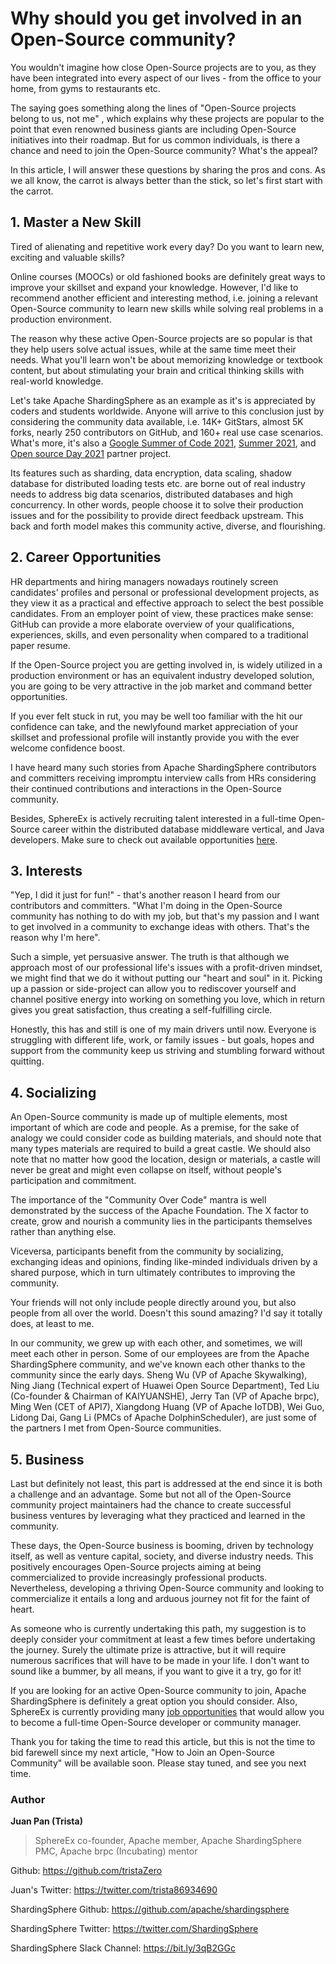 # Why should you get involved in an Open-Source community?

You wouldn't imagine how close Open-Source projects are to you, as they have been integrated into every aspect of our lives - from the office to your home, from gyms to restaurants etc. 

The saying goes something along the lines of "Open-Source projects belong to us, not me" , which explains why these projects are popular to the point that even renowned business giants are including Open-Source initiatives into their roadmap. But for us common individuals, is there a chance and need to join the Open-Source community? What's the appeal?

In this article, I will answer these questions by sharing the pros and cons. As we all know, the carrot is always better than the stick, so let's first start with the carrot.

## 1. Master a New Skill

Tired of alienating and repetitive work every day? Do you want to learn new, exciting and valuable skills? 

Online courses (MOOCs) or old fashioned books are definitely great ways to improve your skillset and expand your knowledge. However, I'd like to recommend another efficient and interesting method, i.e. joining a relevant Open-Source community to learn new skills while solving real problems in a production environment. 

The reason why these active Open-Source projects are so popular is that they help users solve actual issues, while at the same time meet their needs. What you'll learn won't be about memorizing knowledge or textbook content, but about stimulating your brain and critical thinking skills with real-world knowledge. 

Let's take Apache ShardingSphere as an example as it's is appreciated by coders and students worldwide. Anyone will arrive to this conclusion just by considering the community data available, i.e. 14K+ GitStars, almost 5K forks, nearly 250 contributors on GitHub, and 160+ real use case scenarios. What's more, it's also a [Google Summer of Code 2021](https://summerofcode.withgoogle.com/), [Summer 2021](https://summer.iscas.ac.cn/#/?lang=en), and [Open source Day 2021](https://ghc.anitab.org/programs-and-awards/open-source-day/) partner project.

Its features such as sharding, data encryption, data scaling, shadow database for distributed loading tests etc. are borne out of real industry needs to address big data scenarios, distributed databases and high concurrency. In other words, people choose it to solve their production issues and for the possibility to provide direct feedback upstream. This back and forth model makes this community active, diverse, and flourishing.

## 2. Career Opportunities

HR departments and hiring managers nowadays routinely screen candidates' profiles and personal or professional development projects, as they view it as a practical and effective approach to select the best possible candidates. From an employer point of view, these practices make sense: GitHub can provide a more elaborate overview of your qualifications, experiences, skills, and even personality when compared to a traditional paper resume. 

If the Open-Source project you are getting involved in, is widely utilized in a production environment or has an equivalent industry developed solution, you are going to be very attractive in the job market and command better opportunities. 

If you ever felt stuck in rut, you may be well too familiar with the hit our confidence can take, and the newlyfound market appreciation of your skillset and professional profile will instantly provide you with the ever welcome confidence boost. 

I have heard many such stories from Apache ShardingSphere contributors and committers receiving impromptu interview calls from HRs considering their continued contributions and interactions in the Open-Source community.

Besides, SphereEx is actively recruiting talent interested in a full-time Open-Source career within the distributed database middleware vertical, and Java developers. Make sure to check out available opportunities [here](https://www.linkedin.com/company/sphere-ex/jobs/).

## 3. Interests

"Yep, I did it just for fun!" - that's another reason I heard from our contributors and committers. "What I'm doing in the Open-Source community has nothing to do with my job, but that's my passion and I want to get involved in a community to exchange ideas with others. That's the reason why I'm here". 

Such a simple, yet persuasive answer. The truth is that although we approach most of our professional life's issues with a profit-driven mindset, we might find that we do it without putting our "heart and soul" in it. Picking up a passion or side-project can allow you to rediscover yourself and channel positive energy into working on something you love, which in return gives you great satisfaction, thus creating a self-fulfilling circle.

Honestly, this has and still is one of my main drivers until now. Everyone is struggling with different life, work, or family issues - but goals, hopes and support from the community keep us striving and stumbling forward without quitting.

## 4. Socializing

An Open-Source community is made up of multiple elements, most important of which are code and people. As a premise, for the sake of analogy we could consider code as building materials, and should note that many types materials are required to build a great castle.  We should also note that no matter how good the location, design or materials, a castle will never be great and might even collapse on itself, without people's participation and commitment. 

The importance of the "Community Over Code" mantra is well demonstrated by the success of the Apache Foundation. The X factor to create, grow and nourish a community lies in the participants themselves rather than anything else.

Viceversa, participants benefit from the community by socializing, exchanging ideas and opinions, finding like-minded individuals driven by a shared purpose, which in turn ultimately contributes to improving the community.

Your friends will not only include people directly around you, but also people from all over the world. Doesn't this sound amazing? I'd say it totally does, at least to me.

In our community, we grew up with each other, and sometimes, we will meet each other in person. Some of our employees are from the Apache ShardingSphere community, and we've known each other thanks to the community since the early days. Sheng Wu (VP of Apache Skywalking), Ning Jiang (Technical expert of Huawei Open Source Department), Ted Liu (Co-founder & Chairman of KAIYUANSHE), Jerry Tan (VP of Apache brpc), Ming Wen (CET of API7), Xiangdong Huang (VP of Apache IoTDB), Wei Guo, Lidong Dai, Gang Li (PMCs of Apache DolphinScheduler), are just some of the partners I met from Open-Source communities. 

## 5. Business

Last but definitely not least, this part is addressed at the end since it is both a challenge and an advantage. 
Some but not all of the Open-Source community project maintainers had the chance to create successful business ventures by leveraging what they practiced and learned in the community. 


These days, the Open-Source business is booming, driven by technology itself, as well as venture capital, society, and diverse industry needs. This positively encourages Open-Source projects aiming at being commercialized to provide increasingly professional products. Nevertheless, developing a thriving Open-Source community and looking to commercialize it entails a long and arduous journey not fit for the faint of heart. 

As someone who is currently undertaking this path, my suggestion is to deeply consider your commitment at least a few times before undertaking the journey. Surely the ultimate prize is attractive, but it will require numerous sacrifices that will have to be made in your life. I don't want to sound like a bummer, by all means, if you want to give it a try, go for it! 

If you are looking for an active Open-Source community to join, Apache ShardingSphere is definitely a great option you should consider. Also, SphereEx is currently providing many [job opportunities](https://www.linkedin.com/company/sphere-ex/jobs/) that would allow you to become a full-time Open-Source developer or community manager.  

Thank you for taking the time to read this article, but this is not the time to bid farewell since my next article, "How to Join an Open-Source Community" will be available soon. Please stay tuned, and see you next time. 

### Author

**Juan Pan (Trista)**

> SphereEx co-founder, Apache member, Apache ShardingSphere PMC, Apache brpc (Incubating) mentor

Github: <https://github.com/tristaZero>

Juan's Twitter: <https://twitter.com/trista86934690>

ShardingSphere Github: <https://github.com/apache/shardingsphere>

ShardingSphere Twitter: <https://twitter.com/ShardingSphere>

ShardingSphere Slack Channel: <https://bit.ly/3qB2GGc>
